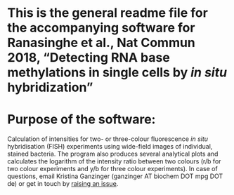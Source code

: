 # This is the general readme file for the accompanying software for Ranasinghe et al., Nat Commun 2018, “Detecting RNA base methylations in single cells by *in situ* hybridization”

# Purpose of the software:
Calculation of intensities for two- or three-colour fluorescence *in situ* hybridisation (FISH) experiments using wide-field images of individual, stained bacteria. The program also produces several analytical plots and calculates the logarithm of the intensity ratio between two colours (r/b for two colour experiments and y/b for three colour experiments). In case of questions, email Kristina Ganzinger (ganzinger AT biochem DOT mpg DOT de) or get in touch by [raising an issue](https://github.com/kganzinger/Analysis-Software-for-in-situ-hybridization-data-in-single-cells/issues).
